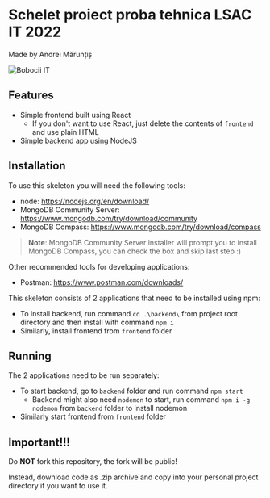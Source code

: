 # Schelet proiect proba tehnica LSAC IT 2022

Made by Andrei Mărunțiș

![Bobocii IT](https://media.tenor.com/NwY5ppxLs_oAAAAM/kitten-keybo.gif)

## Features

- Simple frontend built using React
    - If you don't want to use React, just delete the contents of `frontend` and use plain HTML
- Simple backend app using NodeJS

## Installation

To use this skeleton you will need the following tools:

- node: https://nodejs.org/en/download/
- MongoDB Community Server: https://www.mongodb.com/try/download/community
- MongoDB Compass: https://www.mongodb.com/try/download/compass

> **Note**: MongoDB Community Server installer will prompt you to install MongoDB Compass, you can check the box and skip last step :)

Other recommended tools for developing applications:

- Postman: https://www.postman.com/downloads/

This skeleton consists of 2 applications that need to be installed using npm:

- To install backend, run command `cd .\backend\` from project root directory and then install with command `npm i`
- Similarly, install frontend from `frontend` folder

## Running

The 2 applications need to be run separately:

- To start backend, go to `backend` folder and run command `npm start`
    - Backend might also need `nodemon` to start, run command `npm i -g nodemon` from `backend` folder to install nodemon
- Similarly start frontend from `frontend` folder

## Important!!!

Do **NOT** fork this repository, the fork will be public!

Instead, download code as .zip archive and copy into your personal project directory if you want to use it.